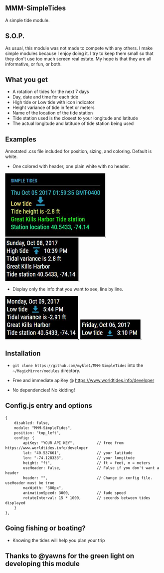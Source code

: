 ## MMM-SimpleTides

A simple tide module.

## S.O.P.

As usual, this module was not made to compete with any others. I make simple modules
because I enjoy doing it. I try to keep them small so that they don't use too much
screen real estate. My hope is that they are all informative, or fun, or both.

## What you get

* A rotation of tides for the next 7 days
* Day, date and time for each tide
* High tide or Low tide with icon indicator
* Height variance of tide in feet or meters
* Name of the location of the tide station
* Tide station used is the closest to your longitude and latitude
* The actual longitude and latitude of tide station being used

## Examples

Annotated .css file included for position, sizing, and coloring. Default is white.

* One colored with header, one plain white with no header.

![](images/1.JPG), ![](images/2.JPG),

* Display only the info that you want to see, line by line.

![](images/3.JPG), ![](images/4.JPG),

## Installation

* `git clone https://github.com/mykle1/MMM-SimpleTides` into the `~/MagicMirror/modules` directory.

* Free and immediate apiKey @ https://www.worldtides.info/developer

* No dependencies! No kidding!

## Config.js entry and options

    {
		disabled: false,
		module: "MMM-SimpleTides",
		position: "top_left",
		config: {
			apiKey: "YOUR API KEY",          // free from https://www.worldtides.info/developer
			lat: "40.537661",                // your latitude
			lon: "-74.128333",               // your longitude
			height: "ft",                    // ft = feet, m = meters
			useHeader: false,                // False if you don't want a header      
			header: "",                      // Change in config file. useHeader must be true
			maxWidth: "300px",
			animationSpeed: 3000,            // fade speed
			rotateInterval: 15 * 1000,       // seconds between tides displayed
		}
	},
	
## Going fishing or boating?

* Knowing the tides will help you plan your trip

## Thanks to @yawns for the green light on developing this module